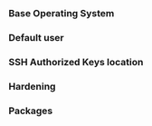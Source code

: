 
## 

### Base Operating System

### Default user

### SSH Authorized Keys location 

### Hardening

### Packages

